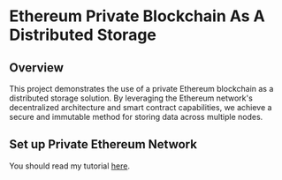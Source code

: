 # Ethereum Private Blockchain As A Distributed Storage

## Overview

This project demonstrates the use of a private Ethereum blockchain as a distributed storage solution. By leveraging the Ethereum network's decentralized architecture and smart contract capabilities, we achieve a secure and immutable method for storing data across multiple nodes.

## Set up Private Ethereum Network

You should read my tutorial [here](./example_private_eth/tutorial.md).




